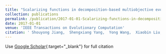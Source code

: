```yaml
---
title: "Scalarizing functions in decomposition-based multiobjective evolutionary algorithms"
collection: publications
permalink: /publication/2017-01-01-Scalarizing-functions-in-decomposition-based-multiobjective-evolutionary-algorithms
date: 2017-01-01
venue: 'IEEE Transactions on Evolutionary Computation'
citation: ' Shouyong Jiang,  Shengxiang Yang,  Yong Wang,  Xiaobin Liu, &quot;Scalarizing functions in decomposition-based multiobjective evolutionary algorithms.&quot; IEEE Transactions on Evolutionary Computation, 2017.'
---
```

Use [Google Scholar](https://scholar.google.com/scholar?q=Scalarizing+functions+in+decomposition+based+multiobjective+evolutionary+algorithms){:target="_blank"} for full citation